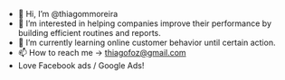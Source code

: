 - 👋 Hi, I’m @thiagommoreira
- 👀 I’m interested in helping companies improve their performance by building efficient routines and reports.
- 🌱 I’m currently learning online customer behavior until certain action.
- 📫 How to reach me -> thiagofoz@gmail.com
- Love Facebook ads / Google Ads!

<!---
thiagommoreira/thiagommoreira is a ✨ special ✨ repository because its `README.md` (this file) appears on your GitHub profile.
You can click the Preview link to take a look at your changes.
--->
